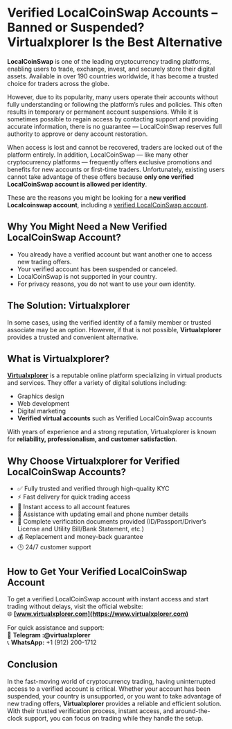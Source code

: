 # Verified LocalCoinSwap Accounts – Banned or Suspended? Virtualxplorer Is the Best Alternative

**LocalCoinSwap** is one of the leading cryptocurrency trading platforms, enabling users to trade, exchange, invest, and securely store their digital assets. Available in over 190 countries worldwide, it has become a trusted choice for traders across the globe.

However, due to its popularity, many users operate their accounts without fully understanding or following the platform’s rules and policies. This often results in temporary or permanent account suspensions. While it is sometimes possible to regain access by contacting support and providing accurate information, there is no guarantee — LocalCoinSwap reserves full authority to approve or deny account restoration.

When access is lost and cannot be recovered, traders are locked out of the platform entirely. In addition, LocalCoinSwap — like many other cryptocurrency platforms — frequently offers exclusive promotions and benefits for new accounts or first-time traders. Unfortunately, existing users cannot take advantage of these offers because **only one verified LocalCoinSwap account is allowed per identity**.

These are the reasons you might be looking for a **new verified Localcoinswap account**, including a [verified LocalCoinSwap account](https://virtualxplorer.com/product/verified-localcoinswap-accounts/).

## Why You Might Need a New Verified LocalCoinSwap Account?
- You already have a verified account but want another one to access new trading offers.
- Your verified account has been suspended or canceled.
- LocalCoinSwap is not supported in your country.
- For privacy reasons, you do not want to use your own identity.


## The Solution: Virtualxplorer
In some cases, using the verified identity of a family member or trusted associate may be an option. However, if that is not possible, **Virtualxplorer** provides a trusted and convenient alternative.


## What is Virtualxplorer?
**[Virtualxplorer](https://virtualxplorer.com/product/verified-localcoinswap-accounts/)** is a reputable online platform specializing in virtual products and services. They offer a variety of digital solutions including:
- Graphics design
- Web development
- Digital marketing
- **Verified virtual accounts** such as Verified LocalCoinSwap accounts

With years of experience and a strong reputation, Virtualxplorer is known for **reliability, professionalism, and customer satisfaction**.


## Why Choose Virtualxplorer for Verified LocalCoinSwap Accounts?
- ✅ Fully trusted and verified through high-quality KYC  
- ⚡ Fast delivery for quick trading access  
- 🔑 Instant access to all account features  
- 📧 Assistance with updating email and phone number details  
- 📄 Complete verification documents provided (ID/Passport/Driver’s License and Utility Bill/Bank Statement, etc.)  
- 💰 Replacement and money-back guarantee  
- 🕒 24/7 customer support  


## How to Get Your Verified LocalCoinSwap Account
To get a verified LocalCoinSwap account with instant access and start trading without delays, visit the official website:  
🌐 **[www.virtualxplorer.com](https://www.virtualxplorer.com)**  

For quick assistance and support:  
📲 **Telegram :@virtualxplorer**  
📞 **WhatsApp:** +1 (912) 200-1712  


## Conclusion
In the fast-moving world of cryptocurrency trading, having uninterrupted access to a verified account is critical. Whether your account has been suspended, your country is unsupported, or you want to take advantage of new trading offers, **Virtualxplorer** provides a reliable and efficient solution. With their trusted verification process, instant access, and around-the-clock support, you can focus on trading while they handle the setup.
